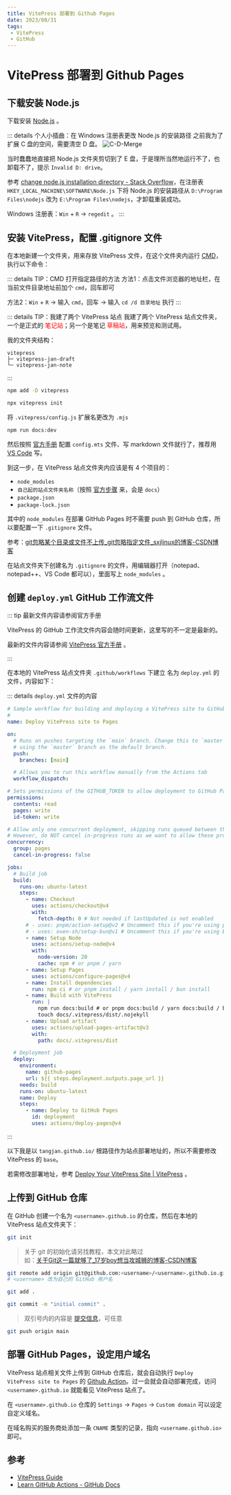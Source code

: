 ```yaml
---
title: VitePress 部署到 Github Pages
date: 2023/08/31
tags: 
 - VitePress
 - GitHub
---
```


# VitePress 部署到 Github Pages

## 下载安装 Node.js

下载安装 [Node.js](https://nodejs.org/en) 。

::: details 个人小插曲：在 Windows 注册表更改 Node.js 的安装路径
之前我为了扩展 C 盘的空间，需要清空 D 盘。
![C-D-Merge](https://cdn.jsdelivr.net/gh/tangjan/imgBed/notes/2023/08/31/vitepress-github-pages/C-D-Merge.jpg)

当时蠢蠢地直接把 Node.js 文件夹剪切到了 E 盘，于是理所当然地运行不了，也卸载不了，提示 `Invalid D: drive`。

参考 [change node.js installation directory - Stack Overflow](https://stackoverflow.com/questions/35451598/change-node-js-installation-directory)，在注册表 `HKEY_LOCAL_MACHINE\SOFTWARE\Node.js` 下将 Node.js 的安装路径从 `D:\Program Files\nodejs` 改为 `E:\Program Files\nodejs`，才卸载重装成功。

Windows 注册表：`Win` + `R` → `regedit` 。
:::

## 安装 VitePress，配置 .gitignore 文件

在本地新建一个文件夹，用来存放 VitePress 文件，在这个文件夹内运行 [CMD](https://en.wikipedia.org/wiki/Cmd.exe)，执行以下命令：

::: details TIP：CMD 打开指定路径的方法
方法1：点击文件浏览器的地址栏，在当前文件目录地址前加个 `cmd`，回车即可

方法2：`Win` + `R` → 输入 `cmd`，回车 → 输入 `cd /d 目录地址` 执行
:::

::: details TIP：我建了两个 VitePress 站点
我建了两个 VitePress 站点文件夹，一个是正式的 <font color="red">笔记站</font>；另一个是笔记 <font color="red">草稿站</font>，用来预览和测试用。

我的文件夹结构：

```
vitepress
├─ vitepress-jan-draft
└─ vitepress-jan-note
```

:::

```sh
npm add -D vitepress
```

```sh
npx vitepress init
```

将 `.vitepress/config.js` 扩展名更改为 `.mjs`

```sh
npm run docs:dev
```

然后按照 [官方手册](https://vitepress.dev/reference/default-theme-config) 配置 `config.mts` 文件、写 markdown 文件就行了，推荐用 [VS Code](https://code.visualstudio.com/) 写。

到这一步，在 VitePress 站点文件夹内应该是有 4 个项目的：

- `node_modules`
- `自己起的站点文件夹名称`（按照 [官方步骤](https://vitepress.dev/guide/getting-started#installation) 来，会是 `docs`）
- `package.json`
- `package-lock.json`

其中的 `node_modules` 在部署 GitHub Pages 时不需要 push 到 GitHub 仓库，所以要配置一下 `.gitignore` 文件。

参考：[git忽略某个目录或文件不上传_git忽略指定文件_sxjlinux的博客-CSDN博客](https://blog.csdn.net/sunxiaoju/article/details/86495234)

在站点文件夹下创建名为 `.gitignore` 的文件，用编辑器打开（notepad、notepad++、VS Code 都可以），里面写上 `node_modules` 。

## 创建 `deploy.yml` GitHub 工作流文件

::: tip 最新文件内容请参阅官方手册

VitePress 的 GitHub 工作流文件内容会随时间更新，这里写的不一定是最新的。

最新的文件内容请参阅 [VitePress 官方手册](https://vitepress.dev/guide/deploy#github-pages) 。

:::

在本地的 VitePress 站点文件夹 `.github/workflows` 下建立 名为 `deploy.yml` 的文件，内容如下：

::: details `deploy.yml` 文件的内容

```yml
# Sample workflow for building and deploying a VitePress site to GitHub Pages
#
name: Deploy VitePress site to Pages

on:
  # Runs on pushes targeting the `main` branch. Change this to `master` if you're
  # using the `master` branch as the default branch.
  push:
    branches: [main]

  # Allows you to run this workflow manually from the Actions tab
  workflow_dispatch:

# Sets permissions of the GITHUB_TOKEN to allow deployment to GitHub Pages
permissions:
  contents: read
  pages: write
  id-token: write

# Allow only one concurrent deployment, skipping runs queued between the run in-progress and latest queued.
# However, do NOT cancel in-progress runs as we want to allow these production deployments to complete.
concurrency:
  group: pages
  cancel-in-progress: false

jobs:
  # Build job
  build:
    runs-on: ubuntu-latest
    steps:
      - name: Checkout
        uses: actions/checkout@v4
        with:
          fetch-depth: 0 # Not needed if lastUpdated is not enabled
      # - uses: pnpm/action-setup@v2 # Uncomment this if you're using pnpm
      # - uses: oven-sh/setup-bun@v1 # Uncomment this if you're using Bun
      - name: Setup Node
        uses: actions/setup-node@v4
        with:
          node-version: 20
          cache: npm # or pnpm / yarn
      - name: Setup Pages
        uses: actions/configure-pages@v4
      - name: Install dependencies
        run: npm ci # or pnpm install / yarn install / bun install
      - name: Build with VitePress
        run: |
          npm run docs:build # or pnpm docs:build / yarn docs:build / bun run docs:build
          touch docs/.vitepress/dist/.nojekyll
      - name: Upload artifact
        uses: actions/upload-pages-artifact@v3
        with:
          path: docs/.vitepress/dist

  # Deployment job
  deploy:
    environment:
      name: github-pages
      url: ${{ steps.deployment.outputs.page_url }}
    needs: build
    runs-on: ubuntu-latest
    name: Deploy
    steps:
      - name: Deploy to GitHub Pages
        id: deployment
        uses: actions/deploy-pages@v4
```

:::

以下我是以 `tangjan.github.io/` 根路径作为站点部署地址的，所以不需要修改 VitePress 的 `base`。

若需修改部署地址，参考 [Deploy Your VitePress Site | VitePress](https://vitepress.dev/guide/deploy#setting-a-public-base-path) 。

## 上传到 GitHub 仓库

在 GitHub 创建一个名为 `<username>.github.io` 的仓库，然后在本地的 VitePress 站点文件夹下：

```sh
git init
```

>关于 git 的初始化请另找教程，本文对此略过
<br>如：[关于Git这一篇就够了_17岁boy想当攻城狮的博客-CSDN博客](https://blog.csdn.net/bjbz_cxy/article/details/116703787)

```sh
git remote add origin git@github.com:<username>/<username>.github.io.git
# <username> 改为自己的 GitHub 用户名
```

```sh
git add .
```

```sh
git commit -m "initial commit" .
```

> 双引号内的内容是 [提交信息](https://git-scm.com/docs/git-commit#Documentation/git-commit.txt--mltmsggt)，可任意

```sh
git push origin main
```

## 部署 GitHub Pages，设定用户域名

VitePress 站点相关文件上传到 GitHub 仓库后，就会自动执行 `Deploy VitePress site to Pages` 的 [Github Action](https://docs.github.com/en/actions/learn-github-actions)。过一会就会自动部署完成，访问 `<username>.github.io` 就能看见 VitePress 站点了。

在 `<username>.github.io` 仓库的 `Settings` → `Pages` → `Custom domain` 可以设定自定义域名。

在域名购买的服务商处添加一条 `CNAME` 类型的记录，指向 `<username.github.io>` 即可。

## 参考

- [VitePress Guide](https://vitepress.dev/guide/what-is-vitepress)
- [Learn GitHub Actions - GitHub Docs](https://docs.github.com/en/actions/learn-github-actions)
